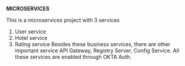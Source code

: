 **MICROSERVICES**

This is a microservices project with 3 services
1) User service
2) Hotel service
3) Rating service
Besides these business services, there are other important service API Gateway, Registry Server, Config Service. All these services are enabled through OKTA Auth.
